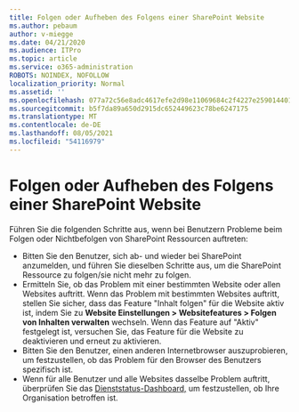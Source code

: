 ```yaml
---
title: Folgen oder Aufheben des Folgens einer SharePoint Website
ms.author: pebaum
author: v-miegge
ms.date: 04/21/2020
ms.audience: ITPro
ms.topic: article
ms.service: o365-administration
ROBOTS: NOINDEX, NOFOLLOW
localization_priority: Normal
ms.assetid: ''
ms.openlocfilehash: 077a72c56e8adc4617efe2d98e11069684c2f4227e2590144017be30fb19548e
ms.sourcegitcommit: b5f7da89a650d2915dc652449623c78be6247175
ms.translationtype: MT
ms.contentlocale: de-DE
ms.lasthandoff: 08/05/2021
ms.locfileid: "54116979"
---
```

# <a name="follow-or-un-follow-a-sharepoint-site"></a>Folgen oder Aufheben des Folgens einer SharePoint Website

Führen Sie die folgenden Schritte aus, wenn bei Benutzern Probleme beim Folgen oder Nichtbefolgen von SharePoint Ressourcen auftreten:

* Bitten Sie den Benutzer, sich ab- und wieder bei SharePoint anzumelden, und führen Sie dieselben Schritte aus, um die SharePoint Ressource zu folgen/sie nicht mehr zu folgen.
* Ermitteln Sie, ob das Problem mit einer bestimmten Website oder allen Websites auftritt. Wenn das Problem mit bestimmten Websites auftritt, stellen Sie sicher, dass das Feature "Inhalt folgen" für die Website aktiv ist, indem Sie zu **Website Einstellungen > Websitefeatures > Folgen von Inhalten verwalten** wechseln. Wenn das Feature auf "Aktiv" festgelegt ist, versuchen Sie, das Feature für die Website zu deaktivieren und erneut zu aktivieren.
* Bitten Sie den Benutzer, einen anderen Internetbrowser auszuprobieren, um festzustellen, ob das Problem für den Browser des Benutzers spezifisch ist.
* Wenn für alle Benutzer und alle Websites dasselbe Problem auftritt, überprüfen Sie das [Dienststatus-Dashboard,](https://admin.microsoft.com/AdminPortal/Home#/servicehealth) um festzustellen, ob Ihre Organisation betroffen ist.
